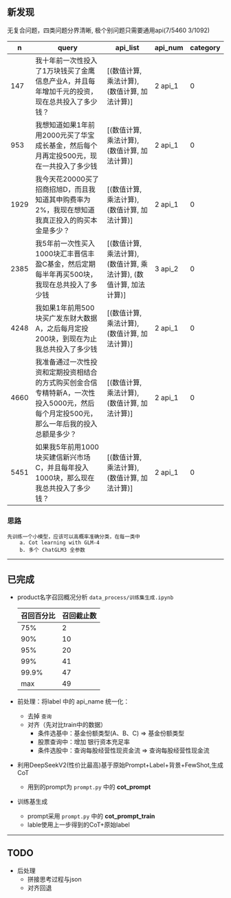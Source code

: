 ## 新发现
无复合问题，四类问题分界清晰, 极个别问题只需要通用api(7/5460 3/1092)

| n | query | api_list | api_num | category |
| - | ----- | -------- | ------- | -------- |
|147|	    我十年前一次性投入了1万块钱买了金鹰信息产业A，并且每年增加千元的投资，现在总共投入了多少钱？|	[(数值计算, 乘法计算), (数值计算, 加法计算)]	| 2	api_1	| 0  |
|953|	    我想知道如果1年前用2000元买了华宝成长基金，然后每个月再定投500元，现在一共投入了多少钱	|[(数值计算, 乘法计算), (数值计算, 加法计算)]	| 2	api_1	| 0 |
|1929|	我今天花20000买了招商招旭D，而且我知道其申购费率为2%，我现在想知道我真正投入的购买本金是多少？	|[(数值计算, 乘法计算), (数值计算, 加法计算)]	| 2	api_1	| 0 |
|2385|	我5年前一次性买入1000块汇丰晋信丰盈C基金，然后定期每半年再买500块，我现在总共投入了多少钱	|[(数值计算, 乘法计算), (数值计算, 乘法计算), (数值计算, 加法计算)]	| 3	api_2	| 0 |
|4248|	我如果1年前用500块买广发东财大数据A，之后每月定投200块，到现在为止我总共投入了多少钱	|[(数值计算, 乘法计算), (数值计算, 加法计算)]	| 2	api_1	| 0 |
|4660|	我准备通过一次性投资和定期投资相结合的方式购买创金合信专精特新A，一次性投入5000元，然后每个月定投500元，那么一年后我的投入总额是多少？|	[(数值计算, 乘法计算), (数值计算, 加法计算)]	| 2	api_1	| 0 |
|5451|	如果我5年前用1000块买建信新兴市场C，并且每年投入1000块，那么现在我总共投入了多少钱？	|[(数值计算, 乘法计算), (数值计算, 加法计算)]	| 2	api_1	| 0 |


### 思路
    先训练一个小模型，应该可以高概率准确分类，在每一类中 
        a. Cot learning with GLM-4
        b. 多个 ChatGLM3 全参数

---
## 已完成
- product名字召回概况分析 `data_process/训练集生成.ipynb`
    
    | 召回百分比  | 召回截止数 |
    | --------  | -------- |
    |   75%     |   2      |
    |   90%     |  10      |
    |   95%     |  20      |
    |   99%     |  41      |
    |   99.9%   |  47      |
    |   max     |  49      |

- 前处理：将label 中的 api_name 统一化：
    - 去掉 `查询`
    - 对齐（先对比train中的数据）
        - 条件选基中：基金份额类型(A、B、C) => 基金份额类型
        - 股票查询中：增加 银行资本充足率
        - 条件选股中：查询每股经营性现资金流 => 查询每股经营性现金流
- 利用DeepSeekV2(性价比最高)基于原始Prompt+Label+背景+FewShot,生成CoT
    - 用到的prompt为 `prompt.py` 中的 **cot_prompt**
- 训练基生成
    - prompt采用 `prompt.py` 中的 **cot_prompt_train**
    - lable使用上一步得到的CoT+原始label
---
## TODO
- 后处理
    - 拼接思考过程与json
    - 对齐回退


